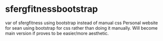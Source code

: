 # sfergfitnessbootstrap
var of sfergfitness using bootstrap instead of manual css
Personal website for sean using bootstrap for css rather than doing it manually.  Will become main version if proves to be easier/more aesthetic.
